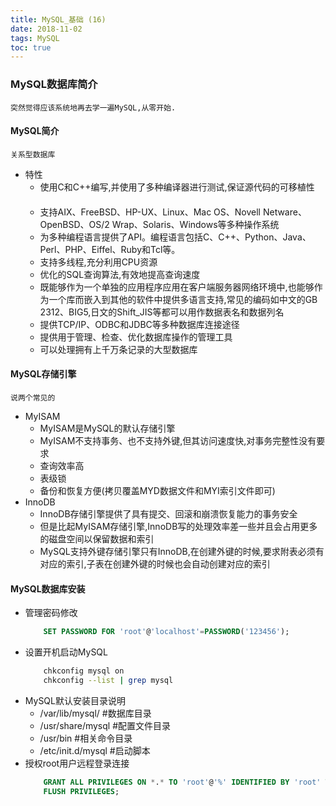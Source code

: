 ```yaml
---
title: MySQL_基础 (16)
date: 2018-11-02
tags: MySQL
toc: true
---
```


### MySQL数据库简介
    突然觉得应该系统地再去学一遍MySQL,从零开始.

<!-- more -->

#### MySQL简介
    关系型数据库
- 特性
    * 使用C和C++编写,并使用了多种编译器进行测试,保证源代码的可移植性 　　
    * 支持AIX、FreeBSD、HP-UX、Linux、Mac OS、Novell Netware、OpenBSD、OS/2 Wrap、Solaris、Windows等多种操作系统
    * 为多种编程语言提供了API。编程语言包括C、C++、Python、Java、Perl、PHP、Eiffel、Ruby和Tcl等。 　　
    * 支持多线程,充分利用CPU资源 　　
    * 优化的SQL查询算法,有效地提高查询速度 　　
    * 既能够作为一个单独的应用程序应用在客户端服务器网络环境中,也能够作为一个库而嵌入到其他的软件中提供多语言支持,常见的编码如中文的GB 2312、BIG5,日文的Shift_JIS等都可以用作数据表名和数据列名 　　
    * 提供TCP/IP、ODBC和JDBC等多种数据库连接途径 　　
    * 提供用于管理、检查、优化数据库操作的管理工具 　　
    * 可以处理拥有上千万条记录的大型数据库


#### MySQL存储引擎
    说两个常见的
- MyISAM
    * MyISAM是MySQL的默认存储引擎
    * MyISAM不支持事务、也不支持外键,但其访问速度快,对事务完整性没有要求
    * 查询效率高
    * 表级锁
    * 备份和恢复方便(拷贝覆盖MYD数据文件和MYI索引文件即可)
- InnoDB
    * InnoDB存储引擎提供了具有提交、回滚和崩溃恢复能力的事务安全
    * 但是比起MyISAM存储引擎,InnoDB写的处理效率差一些并且会占用更多的磁盘空间以保留数据和索引
    * MySQL支持外键存储引擎只有InnoDB,在创建外键的时候,要求附表必须有对应的索引,子表在创建外键的时候也会自动创建对应的索引

#### MySQL数据库安装
- 管理密码修改
    ```sql
        SET PASSWORD FOR 'root'@'localhost'=PASSWORD('123456');
    ```
- 设置开机启动MySQL
    ```bash
        chkconfig mysql on
        chkconfig --list | grep mysql
    ```
- MySQL默认安装目录说明
    * /var/lib/mysql/ #数据库目录
    * /usr/share/mysql #配置文件目录
    * /usr/bin #相关命令目录
    * /etc/init.d/mysql #启动脚本
- 授权root用户远程登录连接
    ```sql
        GRANT ALL PRIVILEGES ON *.* TO 'root'@'%' IDENTIFIED BY 'root' WITH GRANT OPTION;
        FLUSH PRIVILEGES;
    ```